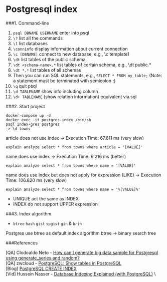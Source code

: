 # Postgresql index

###1. Command-line

1. `psql DBNAME USERNAME` enter into psql
2. `\?` list all the commands
3. `\l` list databases
4. `\conninfo` display information about current connection
5. `\c [DBNAME]` connect to new database, e.g., \c template1
6. `\dt` list tables of the public schema
7. `\dt <schema-name>.*` list tables of certain schema, e.g., \dt public.*
8. `\dt *.*` list tables of all schemas
9. Then you can run SQL statements, e.g., `SELECT * FROM my_table;` (Note: a statement must be terminated with semicolon ;)
10. `\q` quit psql
11. `\d TABLENAME` show info including column
12. `\d+ TABLENAME` (show relation information) equivalent via sql

###2. Start project

```shell
docker-compose up -d
docker exec -it postgres-index /bin/sh
psql index-gres postgres
-> \d towns
```

article does not use index -> Execution Time: 67.611 ms (very slow)
```
explain analyze select * from towns where article = '[VALUE]'
```

name does use index -> Execution Time: 6.216 ms (better)
```
explain analyze select * from towns where name = '[VALUE]'
```

name does use index but does not apply for expression (LIKE) -> Execution Time: 106.820 ms (very slow)
```
explain analyze select * from towns where name = '%[VALUE]%'
```

- UNIQUE act the same as INDEX
- INDEX do not support UPPER expression

###3. Index algorithm

- `btree` `hash` `gist` `spgist` `gin` & `brin`

Postgres use btree as default index algorithm
btree -> binary search tree

###References

[QA] Clodoaldo Neto - [How can I generate big data sample for Postgresql using generate_series and random?](https://stackoverflow.com/questions/24841142/how-can-i-generate-big-data-sample-for-postgresql-using-generate-series-and-rand) \
[QA] zwcloud - [PostgreSQL: Show tables in PostgreSQL](https://stackoverflow.com/questions/769683/postgresql-show-tables-in-postgresql) \
[Blog] [PostgreSQL CREATE INDEX](https://www.postgresqltutorial.com/postgresql-indexes/postgresql-create-index/) \
[Vid] Hussein Nasser - [Database Indexing Explained (with PostgreSQL)](https://www.youtube.com/watch?v=-qNSXK7s7_w&list=PLQnljOFTspQXjD0HOzN7P2tgzu7scWpl2&index=7&ab_channel=HusseinNasser) \